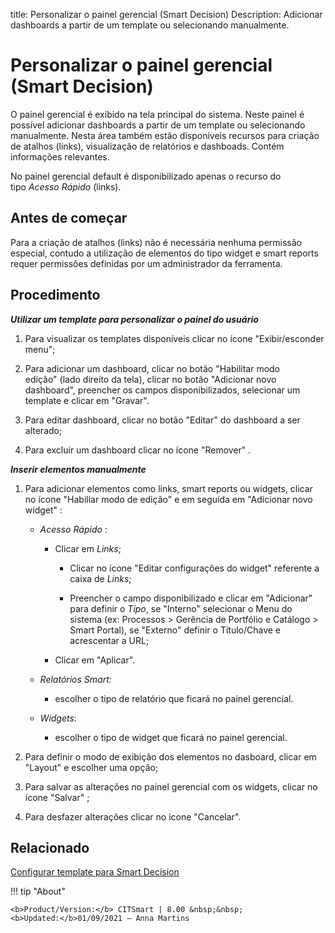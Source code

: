 title: Personalizar o painel gerencial (Smart Decision)
Description: Adicionar dashboards a partir de um template ou selecionando manualmente.
# Personalizar o painel gerencial (Smart Decision)

O painel gerencial é exibido na tela principal do sistema. Neste painel é
possível adicionar dashboards a partir de um template ou selecionando
manualmente. Nesta área também estão disponíveis recursos para criação de
atalhos (links), visualização de relatórios e dashboads. Contém informações
relevantes.

No painel gerencial default é disponibilizado apenas o recurso do tipo *Acesso
Rápido* (links).

Antes de começar
--------------------

Para a criação de atalhos (links) não é necessária nenhuma permissão especial,
contudo a utilização de elementos do tipo widget e smart reports requer
permissões definidas por um administrador da ferramenta.

Procedimento
----------------

***Utilizar um template para personalizar o painel do usuário***

1.  Para visualizar os templates disponíveis clicar no ícone "Exibir/esconder menu";

2.  Para adicionar um dashboard, clicar no botão "Habilitar modo edição" (lado direito
    da tela), clicar no botão "Adicionar novo dashboard", preencher os campos disponibilizados, selecionar um template e clicar em           "Gravar".  

3.  Para editar dashboard, clicar no botão "Editar" do dashboard a ser alterado;

4.  Para excluir um dashboard clicar no ícone "Remover" .

***Inserir elementos manualmente***

1.  Para adicionar elementos como links, smart reports ou widgets, clicar no
    ícone "Habiliar modo de edição" e em seguida em "Adicionar novo widget" :

    +   *Acesso Rápido* :

        +   Clicar em *Links*;

            +   Clicar no ícone "Editar configurações do widget" referente a caixa de *Links*;

            +   Preencher o campo disponibilizado e clicar em "Adicionar" para
                definir o *Tipo*, se "Interno" selecionar o Menu do sistema (ex:
                Processos \> Gerência de Portfólio e Catálogo \> Smart Portal), se
                "Externo" definir o Título/Chave e acrescentar a URL;

        +   Clicar em "Aplicar".

    +   *Relatórios Smart:*

        +   escolher o tipo de relatório que ficará no painel gerencial.

    +   *Widgets*:

        +   escolher o tipo de widget que ficará no painel gerencial.

2.  Para definir o modo de exibição dos elementos no dasboard, clicar em "Layout" e escolher uma opção;

3.  Para salvar as alterações no painel gerencial com os widgets, clicar no
    ícone "Salvar" ;

4.  Para desfazer alterações clicar no ícone "Cancelar".


Relacionado
-------

[Configurar template para Smart Decision](/pt-br/citsmart-platform-8/additional-features/reports/create/dashboard/use/create-template.html)


!!! tip "About"

    <b>Product/Version:</b> CITSmart | 8.00 &nbsp;&nbsp;
    <b>Updated:</b>01/09/2021 – Anna Martins
